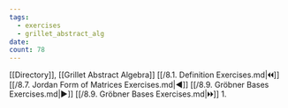 ```yaml
---
tags:
  - exercises
  - grillet_abstract_alg
date:
count: 78
---
```

[[Directory]], [[Grillet Abstract Algebra]]
[[/8.1. Definition Exercises.md|🞀🞀]] [[/8.7. Jordan Form of Matrices Exercises.md|◀]] [[/8.9. Gröbner Bases Exercises.md|▶]] [[/8.9. Gröbner Bases Exercises.md|🞂🞂]]
1. 